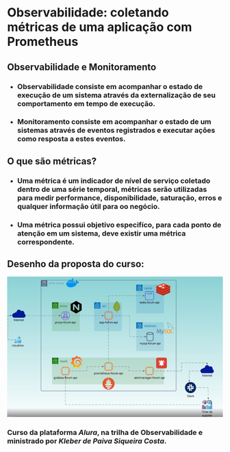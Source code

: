 # <b>Observabilidade</b>: coletando métricas de uma aplicação com Prometheus



  <div>
    <h2><b>Observabilidade e Monitoramento</b></h2>
    <ul>
      <li>
        <h3>Observabilidade consiste em acompanhar o estado de execução de um sistema através da externalização de seu comportamento em tempo de execução.</h3>
      </li>
      <li>
        <h3>Monitoramento consiste em acompanhar o estado de um sistemas através de eventos registrados e executar ações como resposta a estes eventos.</h3>
      </li>
    </ul>
  </div>

  <div>
    <h2><b>O que são métricas?</b></h2>
    <ul>
      <li>
        <h3>Uma métrica é um indicador de nível de serviço coletado dentro de uma série temporal, métricas serão utilizadas para medir performance, 
            disponibilidade, saturação, erros e qualquer informação útil para oo negócio.</h3>
      </li>
      <li>
        <h3>Uma métrica possui objetivo especifíco, para cada ponto de atenção em um sistema, deve existir uma métrica correspondente.</h3>
      </li>
    </ul>
  </div>
  
  <h2><b>Desenho da proposta do curso:</b></h2>
  <img src="./assets/diagrama_01.png" />
  
  
  <h3>Curso da plataforma <b><i>Alura</i></b>, na trilha de Observabilidade e ministrado por <b><i>Kleber de Paiva Siqueira Costa</i></b>.</h3>